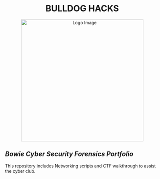 <h1 align="center">BULLDOG HACKS</h1>

<p align="center">
  <img src="https://github.com/user-attachments/assets/c2251d29-40c6-45f4-af5c-0d46f5f04a10" alt="Logo Image" width="400" />
</p>

<h2 align="left"><i>Bowie Cyber Security Forensics Portfolio</i></h3>
This repository includes Networking scripts and CTF walkthrough to assist the cyber club. 
